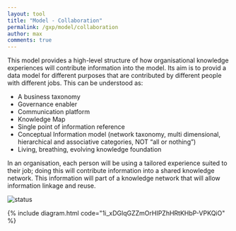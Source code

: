 ```yaml
---
layout: tool
title: "Model - Collaboration"
permalink: /gxp/model/collaboration
author: max
comments: true
---
```


This model provides a high-level structure of how organisational knowledge experiences will contribute information into the model. Its aim is to provid a data model for different purposes that are contributed by different people with different jobs. This can be understood as:

* A business taxonomy
* Governance enabler
* Communication platform
* Knowledge Map
* Single point of information reference
* Conceptual Information model (network taxonomy, multi dimensional, hierarchical and associative categories, NOT “all or nothing”)
* Living, breathing, evolving knowledge foundation

In an organisation, each person will be using a tailored experience suited to their job; doing this will contribute information into a shared knowledge network. This information will part of a knowledge network that will allow information linkage and reuse.

![status](https://img.shields.io/badge/status-draft-red)

{% include diagram.html code="1i_xDGlqGZZmOrHIPZhHRtKHbP-VPKQiO" %}
